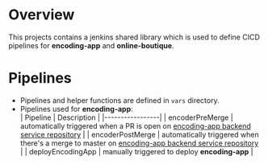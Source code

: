 # Overview

This projects contains a jenkins shared library which is used to define CICD pipelines for **encoding-app** and **online-boutique**.  

# Pipelines

* Pipelines and helper functions are defined in `vars` directory.  
* Pipelines used for **encoding-app**:  
| Pipeline        | Description |
|-----------------|
| encoderPreMerge   | automatically triggered when a PR is open on [encoding-app backend service repository](https://github.com/anea-11/x265) |
| encoderPostMerge  | automatically triggered when there's a merge to master on [encoding-app backend service repository](https://github.com/anea-11/x265) |
| deployEncodingApp | manually triggered to deploy **encoding-app** |